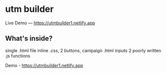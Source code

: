 # utm builder 

Live Demo — https://utmbuilder1.netlify.app

## What's inside? 

single .html file
inline .css, 
2 buttons, 
campaign .html inputs 
2 poorly written .js functions

Demo - https://utmbuilder1.netlify.app
